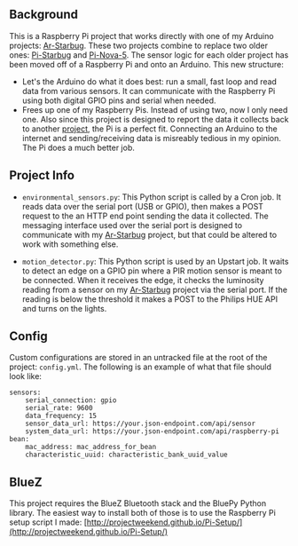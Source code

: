## Background

This is a Raspberry Pi project that works directly with one of my Arduino projects: [Ar-Starbug](https://github.com/projectweekend/Ar-Starbug). These two projects combine to replace two older ones: [Pi-Starbug](https://github.com/projectweekend/Pi-Starbug) and [Pi-Nova-5](https://github.com/projectweekend/Pi-Nova-5). The sensor logic for each older project has been moved off of a Raspberry Pi and onto an Arduino. This new structure:

* Let's the Arduino do what it does best: run a small, fast loop and read data from various sensors. It can communicate with the Raspberry Pi using both digital GPIO pins and serial when needed.
* Frees up one of my Raspberry Pis. Instead of using two, now I only need one. Also since this project is designed to report the data it collects back to another [project](https://github.com/projectweekend/Holly), the Pi is a perfect fit. Connecting an Arduino to the internet and sending/receiving data is misreably tedious in my opinion. The Pi does a much better job.

## Project Info

* `environmental_sensors.py`: This Python script is called by a Cron job. It reads data over the serial port (USB or GPIO), then makes a POST request to the an HTTP end point sending the data it collected. The messaging interface used over the serial port is designed to communicate with my [Ar-Starbug](https://github.com/projectweekend/Ar-Starbug) project, but that could be altered to work with something else.

* `motion_detector.py`: This Python script is used by an Upstart job. It waits to detect an edge on a GPIO pin where a PIR motion sensor is meant to be connected. When it receives the edge, it checks the luminosity reading from a sensor on my [Ar-Starbug](https://github.com/projectweekend/Ar-Starbug) project via the serial port. If the reading is below the threshold it makes a POST to the Philips HUE API and turns on the lights.

## Config

Custom configurations are stored in an untracked file at the root of the project: `config.yml`. The following is an example of what that file should look like:
```
sensors:
    serial_connection: gpio
    serial_rate: 9600
    data_frequency: 15
    sensor_data_url: https://your.json-endpoint.com/api/sensor
    system_data_url: https://your.json-endpoint.com/api/raspberry-pi
bean:
    mac_address: mac_address_for_bean
    characteristic_uuid: characteristic_bank_uuid_value
```


## BlueZ

This project requires the BlueZ Bluetooth stack and the BluePy Python library. The easiest way to install both of those is to use the Raspberry Pi setup script I made: [http://projectweekend.github.io/Pi-Setup/](http://projectweekend.github.io/Pi-Setup/)

